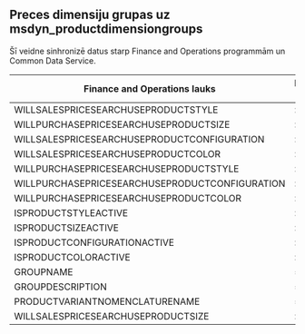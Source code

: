 ## <a name="product-dimension-groups-to-msdyn_productdimensiongroups"></a>Preces dimensiju grupas uz msdyn_productdimensiongroups

Šī veidne sinhronizē datus starp Finance and Operations programmām un Common Data Service.

Finance and Operations lauks | Kartes veids | Cits Dynamics 365 lauks | Noklusējuma vērtība
---|---|---|---
WILLSALESPRICESEARCHUSEPRODUCTSTYLE | >< | msdyn_willsalespricesearchuseproductstyle | 
WILLPURCHASEPRICESEARCHUSEPRODUCTSIZE | >< | msdyn_willpurchasepricesearchuseproductsize | 
WILLSALESPRICESEARCHUSEPRODUCTCONFIGURATION | >< | msdyn_willsalespricesearchuseprodconfig | 
WILLSALESPRICESEARCHUSEPRODUCTCOLOR | >< | msdyn_willsalespricesearchuseproductcolor | 
WILLPURCHASEPRICESEARCHUSEPRODUCTSTYLE | >< | msdyn_willpurchasepricesearchuseproductstyle | 
WILLPURCHASEPRICESEARCHUSEPRODUCTCONFIGURATION | >< | msdyn_willpurchpricesearchuseprodconfig | 
WILLPURCHASEPRICESEARCHUSEPRODUCTCOLOR | >< | msdyn_willpurchpricesearchuseproductcolor | 
ISPRODUCTSTYLEACTIVE | >< | msdyn_isproductstyleactive | 
ISPRODUCTSIZEACTIVE | >< | msdyn_isproductsizeactive | 
ISPRODUCTCONFIGURATIONACTIVE | >< | msdyn_isproductconfigurationactive | 
ISPRODUCTCOLORACTIVE | >< | msdyn_isproductcoloractive | 
GROUPNAME | = | msdyn_groupname | 
GROUPDESCRIPTION | = | msdyn_groupdescription | 
PRODUCTVARIANTNOMENCLATURENAME | = | msdyn_productvariantnomenclaturename | 
WILLSALESPRICESEARCHUSEPRODUCTSIZE | >< | msdyn_willsalespricesearchuseproductsize | 

